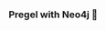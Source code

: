 ### Pregel with Neo4j 🚀



































































































































 
































































































































































